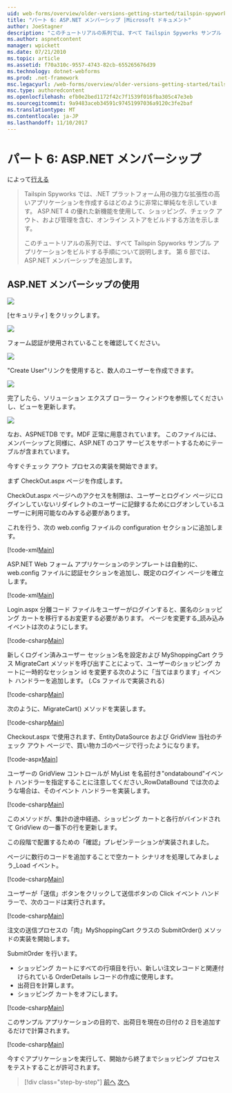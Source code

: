 ```yaml
---
uid: web-forms/overview/older-versions-getting-started/tailspin-spyworks/tailspin-spyworks-part-6
title: "パート 6: ASP.NET メンバーシップ |Microsoft ドキュメント"
author: JoeStagner
description: "このチュートリアルの系列では、すべて Tailspin Spyworks サンプル アプリケーションをビルドする手順について説明します。 第 6 部では、ASP.NET メンバーシップを追加します。"
ms.author: aspnetcontent
manager: wpickett
ms.date: 07/21/2010
ms.topic: article
ms.assetid: f70a310c-9557-4743-82cb-655265676d39
ms.technology: dotnet-webforms
ms.prod: .net-framework
msc.legacyurl: /web-forms/overview/older-versions-getting-started/tailspin-spyworks/tailspin-spyworks-part-6
msc.type: authoredcontent
ms.openlocfilehash: efb0e2bed1172f42c7f1539f016fba305c47e3eb
ms.sourcegitcommit: 9a9483aceb34591c97451997036a9120c3fe2baf
ms.translationtype: MT
ms.contentlocale: ja-JP
ms.lasthandoff: 11/10/2017
---
```

<a name="part-6-aspnet-membership"></a>パート 6: ASP.NET メンバーシップ
====================
によって[行える](https://github.com/JoeStagner)

> Tailspin Spyworks では、.NET プラットフォーム用の強力な拡張性の高いアプリケーションを作成するはどのように非常に単純なを示しています。 ASP.NET 4 の優れた新機能を使用して、ショッピング、チェック アウト、および管理を含む、オンライン ストアをビルドする方法を示します。
> 
> このチュートリアルの系列では、すべて Tailspin Spyworks サンプル アプリケーションをビルドする手順について説明します。 第 6 部では、ASP.NET メンバーシップを追加します。


## <a id="_Toc260221672"></a>ASP.NET メンバーシップの使用

![](tailspin-spyworks-part-6/_static/image1.png)

[セキュリティ] をクリックします。

![](tailspin-spyworks-part-6/_static/image1.jpg)

フォーム認証が使用されていることを確認してください。

![](tailspin-spyworks-part-6/_static/image2.jpg)

"Create User"リンクを使用すると、数人のユーザーを作成できます。

![](tailspin-spyworks-part-6/_static/image3.jpg)

完了したら、ソリューション エクスプ ローラー ウィンドウを参照してくださいし、ビューを更新します。

![](tailspin-spyworks-part-6/_static/image2.png)

なお、ASPNETDB です。MDF 正常に用意されています。 このファイルには、メンバーシップと同様に、ASP.NET のコア サービスをサポートするためにテーブルが含まれています。

今すぐチェック アウト プロセスの実装を開始できます。

まず CheckOut.aspx ページを作成します。

CheckOut.aspx ページへのアクセスを制限は、ユーザーとログイン ページにログインしていないリダイレクトのユーザーに記録するためにログオンしているユーザーに利用可能なのみする必要があります。

これを行う、次の web.config ファイルの configuration セクションに追加します。

[!code-xml[Main](tailspin-spyworks-part-6/samples/sample1.xml)]

ASP.NET Web フォーム アプリケーションのテンプレートは自動的に、web.config ファイルに認証セクションを追加し、既定のログイン ページを確立します。

[!code-xml[Main](tailspin-spyworks-part-6/samples/sample2.xml)]

Login.aspx 分離コード ファイルをユーザーがログインすると、匿名のショッピング カートを移行するお変更する必要があります。 ページを変更する\_読み込みイベントは次のようにします。

[!code-csharp[Main](tailspin-spyworks-part-6/samples/sample3.cs)]

新しくログイン済みユーザー セッション名を設定および MyShoppingCart クラス MigrateCart メソッドを呼び出すことによって、ユーザーのショッピング カートに一時的なセッション id を変更する次のように「当てはまります」イベント ハンドラーを追加します。 (.Cs ファイルで実装される)

[!code-csharp[Main](tailspin-spyworks-part-6/samples/sample4.cs)]

次のように、MigrateCart() メソッドを実装します。

[!code-csharp[Main](tailspin-spyworks-part-6/samples/sample5.cs)]

Checkout.aspx で使用されます、EntityDataSource および GridView 当社のチェック アウト ページで、買い物カゴのページで行ったようになります。

[!code-aspx[Main](tailspin-spyworks-part-6/samples/sample6.aspx)]

ユーザーの GridView コントロールが MyList を名前付き"ondatabound"イベント ハンドラーを指定することに注意してください\_RowDataBound では次のような場合は、そのイベント ハンドラーを実装します。

[!code-csharp[Main](tailspin-spyworks-part-6/samples/sample7.cs)]

このメソッドが、集計の途中経過、ショッピング カートと各行がバインドされて GridView の一番下の行を更新します。

この段階で配置するための「確認」プレゼンテーションが実装されました。

ページに数行のコードを追加することで空カート シナリオを処理してみましょう\_Load イベント。

[!code-csharp[Main](tailspin-spyworks-part-6/samples/sample8.cs)]

ユーザーが「送信」ボタンをクリックして送信ボタンの Click イベント ハンドラーで、次のコードは実行されます。

[!code-csharp[Main](tailspin-spyworks-part-6/samples/sample9.cs)]

注文の送信プロセスの「肉」MyShoppingCart クラスの SubmitOrder() メソッドの実装を開始します。

SubmitOrder を行います。

- ショッピング カートにすべての行項目を行い、新しい注文レコードと関連付けられている OrderDetails レコードの作成に使用します。
- 出荷日を計算します。
- ショッピング カートをオフにします。


[!code-csharp[Main](tailspin-spyworks-part-6/samples/sample10.cs)]

このサンプル アプリケーションの目的で、出荷日を現在の日付の 2 日を追加するだけで計算されます。

[!code-csharp[Main](tailspin-spyworks-part-6/samples/sample11.cs)]

今すぐアプリケーションを実行して、開始から終了までショッピング プロセスをテストすることが許可されます。

>[!div class="step-by-step"]
[前へ](tailspin-spyworks-part-5.md)
[次へ](tailspin-spyworks-part-7.md)

